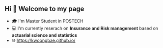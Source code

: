## Hi 👋 Welcome to my page
- 🎓 I'm Master Student in POSTECH
- 💻 I'm currently reserach on **Insurance and Risk management** based on **actuarial science and statistics**
- 🌐 https://kwoongbae.github.io/

<!--
**kwoongbae/kwoongbae** is a ✨ _special_ ✨ repository because its `README.md` (this file) appears on your GitHub profile.

Here are some ideas to get you started:

- 🔭 I’m currently working on ...
- 🌱 I’m currently learning ...
- 👯 I’m looking to collaborate on ...
- 🤔 I’m looking for help with ...
- 💬 Ask me about ...
- 📫 How to reach me: ...
- 😄 Pronouns: ...
- ⚡ Fun fact: ...
-->
